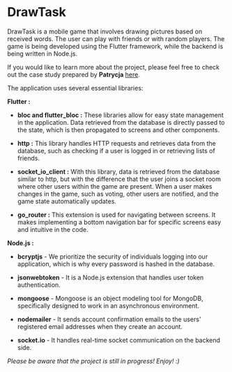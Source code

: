 # DrawTask

  

DrawTask is a mobile game that involves drawing pictures based on received words. The user can play with friends or with random players. The game is being developed using the Flutter framework, while the backend is being written in Node.js.

  

If you would like to learn more about the project, please feel free to check out the case study
prepared by **Patrycja** [here](https://www.behance.net/gallery/168964301/DrawTask).

  

The application uses several essential libraries:

  **Flutter :**

* **bloc and flutter_bloc :** These libraries allow for easy state management in the application. Data retrieved from the database is directly passed to the state, which is then propagated to screens and other components.

* **http :** This library handles HTTP requests and retrieves data from the database, such as checking if a user is logged in or retrieving lists of friends.

* **socket_io_client :** With this library, data is retrieved from the database similar to http, but with the difference that the user joins a socket room where other users within the game are present. When a user makes changes in the game, such as voting, other users are notified, and the game state automatically updates.

* **go_router :** This extension is used for navigating between screens. It makes implementing a bottom navigation bar for specific screens easy and intuitive in the code.

**Node.js :**  

* **bcryptjs** - We prioritize the security of individuals logging into our application, which is why every password is hashed in the database. 

* **jsonwebtoken** - It is a Node.js extension that handles user token authentication. 

* **mongoose** - Mongoose is an object modeling tool for MongoDB, specifically designed to work in an asynchronous environment. 

* **nodemailer** - It sends account confirmation emails to the users' registered email addresses when they create an account. 

* **socket.io** - It handles real-time socket communication on the backend side.

*Please be aware that the project is still in progress! Enjoy! :)*